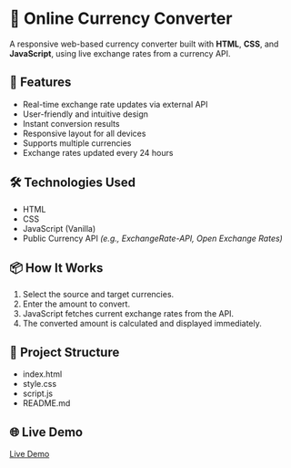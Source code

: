 # 💱 Online Currency Converter

A responsive web-based currency converter built with **HTML**, **CSS**, and **JavaScript**, using live exchange rates from a currency API.

## 🚀 Features

- Real-time exchange rate updates via external API  
- User-friendly and intuitive design  
- Instant conversion results  
- Responsive layout for all devices  
- Supports multiple currencies
- Exchange rates updated every 24 hours 

## 🛠️ Technologies Used

- HTML
- CSS
- JavaScript (Vanilla)  
- Public Currency API *(e.g., ExchangeRate-API, Open Exchange Rates)*

## 📦 How It Works

1. Select the source and target currencies.
2. Enter the amount to convert.
3. JavaScript fetches current exchange rates from the API.
4. The converted amount is calculated and displayed immediately.

## 📁 Project Structure
-  index.html
-  style.css
-  script.js
-  README.md

## 🌐 Live Demo

<!-- Add your deployment link here -->
[Live Demo](https://uf0-tech.github.io/online-currency-converter/)
